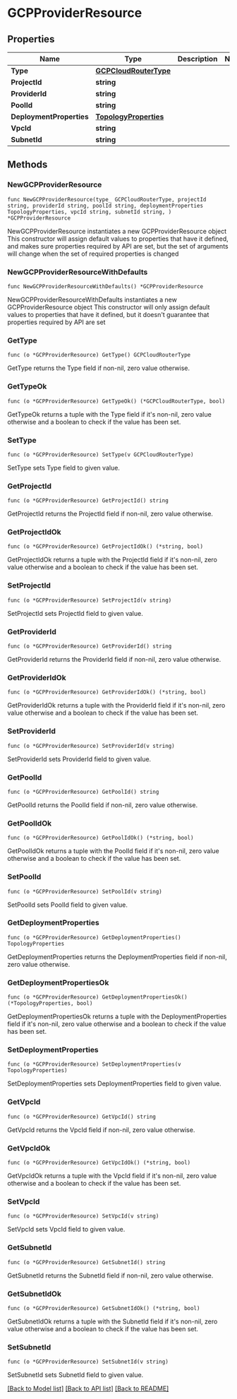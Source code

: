 # GCPProviderResource

## Properties

Name | Type | Description | Notes
------------ | ------------- | ------------- | -------------
**Type** | [**GCPCloudRouterType**](GCPCloudRouterType.md) |  | 
**ProjectId** | **string** |  | 
**ProviderId** | **string** |  | 
**PoolId** | **string** |  | 
**DeploymentProperties** | [**TopologyProperties**](TopologyProperties.md) |  | 
**VpcId** | **string** |  | 
**SubnetId** | **string** |  | 

## Methods

### NewGCPProviderResource

`func NewGCPProviderResource(type_ GCPCloudRouterType, projectId string, providerId string, poolId string, deploymentProperties TopologyProperties, vpcId string, subnetId string, ) *GCPProviderResource`

NewGCPProviderResource instantiates a new GCPProviderResource object
This constructor will assign default values to properties that have it defined,
and makes sure properties required by API are set, but the set of arguments
will change when the set of required properties is changed

### NewGCPProviderResourceWithDefaults

`func NewGCPProviderResourceWithDefaults() *GCPProviderResource`

NewGCPProviderResourceWithDefaults instantiates a new GCPProviderResource object
This constructor will only assign default values to properties that have it defined,
but it doesn't guarantee that properties required by API are set

### GetType

`func (o *GCPProviderResource) GetType() GCPCloudRouterType`

GetType returns the Type field if non-nil, zero value otherwise.

### GetTypeOk

`func (o *GCPProviderResource) GetTypeOk() (*GCPCloudRouterType, bool)`

GetTypeOk returns a tuple with the Type field if it's non-nil, zero value otherwise
and a boolean to check if the value has been set.

### SetType

`func (o *GCPProviderResource) SetType(v GCPCloudRouterType)`

SetType sets Type field to given value.


### GetProjectId

`func (o *GCPProviderResource) GetProjectId() string`

GetProjectId returns the ProjectId field if non-nil, zero value otherwise.

### GetProjectIdOk

`func (o *GCPProviderResource) GetProjectIdOk() (*string, bool)`

GetProjectIdOk returns a tuple with the ProjectId field if it's non-nil, zero value otherwise
and a boolean to check if the value has been set.

### SetProjectId

`func (o *GCPProviderResource) SetProjectId(v string)`

SetProjectId sets ProjectId field to given value.


### GetProviderId

`func (o *GCPProviderResource) GetProviderId() string`

GetProviderId returns the ProviderId field if non-nil, zero value otherwise.

### GetProviderIdOk

`func (o *GCPProviderResource) GetProviderIdOk() (*string, bool)`

GetProviderIdOk returns a tuple with the ProviderId field if it's non-nil, zero value otherwise
and a boolean to check if the value has been set.

### SetProviderId

`func (o *GCPProviderResource) SetProviderId(v string)`

SetProviderId sets ProviderId field to given value.


### GetPoolId

`func (o *GCPProviderResource) GetPoolId() string`

GetPoolId returns the PoolId field if non-nil, zero value otherwise.

### GetPoolIdOk

`func (o *GCPProviderResource) GetPoolIdOk() (*string, bool)`

GetPoolIdOk returns a tuple with the PoolId field if it's non-nil, zero value otherwise
and a boolean to check if the value has been set.

### SetPoolId

`func (o *GCPProviderResource) SetPoolId(v string)`

SetPoolId sets PoolId field to given value.


### GetDeploymentProperties

`func (o *GCPProviderResource) GetDeploymentProperties() TopologyProperties`

GetDeploymentProperties returns the DeploymentProperties field if non-nil, zero value otherwise.

### GetDeploymentPropertiesOk

`func (o *GCPProviderResource) GetDeploymentPropertiesOk() (*TopologyProperties, bool)`

GetDeploymentPropertiesOk returns a tuple with the DeploymentProperties field if it's non-nil, zero value otherwise
and a boolean to check if the value has been set.

### SetDeploymentProperties

`func (o *GCPProviderResource) SetDeploymentProperties(v TopologyProperties)`

SetDeploymentProperties sets DeploymentProperties field to given value.


### GetVpcId

`func (o *GCPProviderResource) GetVpcId() string`

GetVpcId returns the VpcId field if non-nil, zero value otherwise.

### GetVpcIdOk

`func (o *GCPProviderResource) GetVpcIdOk() (*string, bool)`

GetVpcIdOk returns a tuple with the VpcId field if it's non-nil, zero value otherwise
and a boolean to check if the value has been set.

### SetVpcId

`func (o *GCPProviderResource) SetVpcId(v string)`

SetVpcId sets VpcId field to given value.


### GetSubnetId

`func (o *GCPProviderResource) GetSubnetId() string`

GetSubnetId returns the SubnetId field if non-nil, zero value otherwise.

### GetSubnetIdOk

`func (o *GCPProviderResource) GetSubnetIdOk() (*string, bool)`

GetSubnetIdOk returns a tuple with the SubnetId field if it's non-nil, zero value otherwise
and a boolean to check if the value has been set.

### SetSubnetId

`func (o *GCPProviderResource) SetSubnetId(v string)`

SetSubnetId sets SubnetId field to given value.



[[Back to Model list]](../README.md#documentation-for-models) [[Back to API list]](../README.md#documentation-for-api-endpoints) [[Back to README]](../README.md)


